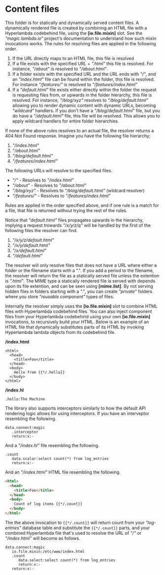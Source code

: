 
# Content files

This folder is for statically and dynamically served content files. A dynamically rendered file is created by combining
an HTML file with a Hyperlambda codebehind file, using the **[io.file.mixin]** slot. See the _"magic.lambda.io"_ project's
documentation to understand how such mixin invocations works. The rules for resolving files are applied in the following order.

1. If the URL directly maps to an HTML file, this file is resolved
2. If a file exists with the specified URL + _".html"_ this file is resolved. For instance, _"/about"_ is resolved to _"/about.html"_.
3. If a folder exists with the specified URL and the URL ends with _"/"_, and an _"index.html"_ file can be found within the folder, this file is resolved. For instance _"/features/"_ is resolved to _"/features/index.html"_
4. If a _"default.html"_ file exists either directly within the folder the request is requesting files from, or upwards in the folder hierarchy, this file is resolved. For instance, _"/blog/xyz"_ resolves to _"/blog/default.html"_ allowing you to render dynamic content with dynamic URLs, becoming _"wildcard"_ handlers. If you don't have a _"/blog/default.html"_ file, but you do have a _"/default.html"_ file, this file will be resolved. This allows you to apply wildcard handlers for entire folder hierarchies.

If none of the above rules resolves to an actual file, the resolver returns a 404 Not Found response.
Imagine you have the following file hierarchy;

1. _"/index.html"_
2. _"/about.html"_
3. _"/blog/default.html"_
4. _"/features/index.html"_

The following URLs will resolve to the specified files.

* _"/"_ - Resolves to _"/index.html"_
* _"/about"_ - Resolves to _"/about.html"_
* _"/blog/xyz"_ - Resolves to _"/blog/default.html"_ (wildcard resolver)
* _"/features/"_ - Resolves to _"/features/index.html"_

Rules are applied in the order specified above, and if one rule is a match for a file, that file
is returned without trying the rest of the rules.

Notice that _"default.html"_ files propagates upwards in the hierarchy, implying a request trowards _"/x/y/z/q"_
will be handled by the first of the following files the resolver can find.

1. _"/x/y/z/default.html"_
2. _"/x/y/default.html"_
3. _"/x/default.html"_
4. _"/default.html"_

The resolver will only resolve files that does not have a URL where either a folder or the filename starts with a ".".
If you add a period to the filename, the resolver will return the file as a statically served file unless the extention
is _".html"_. The MIME type a statically rendered file is served with depends upon its file extention, and can be seen
using **[mime.list]**. By not serving hidden files in folders starting with a _"."_, you can create _"private"_ folders
where you store _"reusable component"_ types of files.

Internally the resolver simply uses the **[io.file.mixin]** slot to combine HTML files with Hyperlambda codebehind
files. You can also inject component files from your Hyperlambda codebehind using your own **[io.file.mixin]** invocations,
to recursively build your HTML. Below is an example of an HTML file that dynamically substitutes parts of its HTML
by invoking Hyperlambda lambda objects from its codebehind file.

**/index.html**

```
<html>
  <head>
    <title>Foo</title>
  </head>
  <body>
    Hello from {{*/.hello}}
  </body>
</html>
```

**/index.hl**

```
.hello:The Machine
```

The library also supports interceptors similarly to how the default API rendering logic allows for using interceptors.
If you have an interveptor resembling the following.

```
data.connect:magic
   .interceptor
   return:x:-
```

And a _"/index.hl"_ file resembling the following.

```
.count
   data.scalar:select count(*) from log_entries
   return:x:-
```

And an _"/index.html"_ HTML file resembling the following.

```html
<html>
  <head>
    <title>Foo</title>
  </head>
  <body>
    Count of log items {{*/.count}}
  </body>
</html>
```

The the above invocation to `{{*/.count}}` will return count from your _"log-entries"_ database table
and substitute the `{{*/.count}}` parts, and your combined Hyperlambda file that's used to resolve
the URL of _"/"_ or _"/index.html"_ will become as follows.

```
data.connect:magic
   io.file.mixin:/etc/www/index.html
   .count
      data.select:select count(*) from log_entries
      return:x:-
   return:x:-
```
